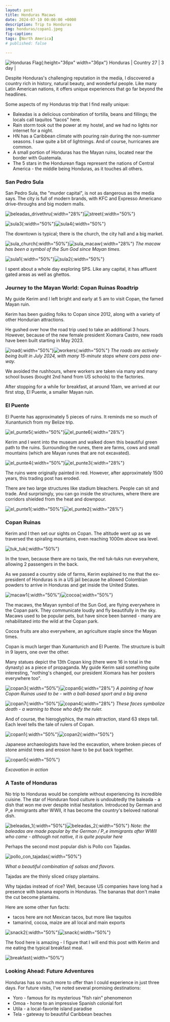```yaml
---
layout: post
title: Honduras Macaws
date: 2024-07-10 00:00:00 +0000
description: Trip to Honduras
img: honduras/copan1.jpeg 
fig-caption:
tags: [North America] 
# published: false

---
```


![Honduras Flag]({{site.baseurl}}/assets/img/flags/4x3/hn.svg){:height="36px" width="36px"} Honduras \| Country 27 \| 3 day \|

Despite Honduras's challenging reputation in the media, I discovered a country rich in history, natural beauty, and wonderful people. Like many Latin American nations, it offers unique experiences that go far beyond the headlines.

Some aspects of my Honduras trip that I find really unique:

* Baleadas is a delicious combination of tortilla, beans and fillings; the locals call taquitos "tacos" here.
* Rain storm took out the power at my hostel, and we had no lights nor internet for a night. 
* HN has a Caribbean climate with pouring rain during the non-summer seasons. I saw quite a bit of lightnings. And of course, hurricanes are common.
* A small portion of Honduras has the Mayan ruins, located near the border with Guatemala.
* The 5 stars in the Hondurean flags represent the nations of Central America - the middle being Honduras, as it touches all others.

### San Pedro Sula 

San Pedro Sula, the "murder capital", is not as dangerous as the media says. The city is  full of modern brands, with KFC and Expresso Americano drive-throughs and big modern malls.

![beleadas_drivethru]({{site.baseurl}}/assets/img/honduras/beleadas_drivethru.jpeg){:width="28%"}![street]({{site.baseurl}}/assets/img/honduras/street.jpeg){:width="50%"}

![sula3]({{site.baseurl}}/assets/img/honduras/sula3.jpeg){:width="50%"}![sula4]({{site.baseurl}}/assets/img/honduras/sula4.jpeg){:width="50%"}

The downtown is typical; there is the church, the city hall and a big market. 

![sula_church]({{site.baseurl}}/assets/img/honduras/sula_church.jpeg){:width="50%"}![sula_macaw]({{site.baseurl}}/assets/img/honduras/sula_macaw.jpeg){:width="28%"}
*The macaw has been a symbol of the Sun God since Mayan times.*

![sula1]({{site.baseurl}}/assets/img/honduras/sula1.jpeg){:width="50%"}![sula2]({{site.baseurl}}/assets/img/honduras/sula2.jpeg){:width="50%"}

I spent about a whole day exploring SPS. Like any capital, it has affluent gated areas as well as ghettos.

### Journey to the Mayan World: Copan Ruinas Roadtrip

My guide Kerim and I left bright and early at 5 am to visit Copan, the famed Mayan ruin.

Kerim has been guiding folks to Copan since 2012, along with a variety of other Hondurian attractions. 

He gushed over how the road trip used to take an additional 3 hours. However, because of the new female president Xiomara Castro, new roads have been built starting in May 2023. 

![road]({{site.baseurl}}/assets/img/honduras/road.jpeg){:width="50%"}![workers]({{site.baseurl}}/assets/img/honduras/workers.jpeg){:width="50%"}
*The roads are actively being built in July 2024, with many 15-minute stops where cars pass one-way.*

We avoided the rushhours, where workers are taken via many and many school buses (bought 2nd hand from US schools) to the factories. 

After stopping for a while for breakfast, at around 10am, we arrived at our first stop, El Puente, a smaller Mayan ruin.

### El Puente

El Puente has approximately 5 pieces of ruins. It reminds me so much of Xunantunich from my Belize trip. 

![el_punte5]({{site.baseurl}}/assets/img/honduras/el_punte5.jpeg){:width="50%"}![el_punte6]({{site.baseurl}}/assets/img/honduras/el_punte6.jpeg){:width="28%"}

Kerim and I went into the museum and walked down this beautiful green path to the ruins. Surrounding the runes, there are farms, cows and small mountains (which are Mayan runes that are not excavated).

![el_punte4]({{site.baseurl}}/assets/img/honduras/el_punte4.jpeg){:width="50%"}![el_punte3]({{site.baseurl}}/assets/img/honduras/el_punte3.jpeg){:width="28%"}

The ruins were originally painted in red. However, after approximately 1500 years, this trading post has eroded.

There are two large structures like stadium bleachers. People can sit and trade. And surprisingly, you can go inside the structures, where there are corridors shielded from the heat and downpour. 

![el_punte1]({{site.baseurl}}/assets/img/honduras/el_punte1.jpeg){:width="50%"}![el_punte2]({{site.baseurl}}/assets/img/honduras/el_punte2.jpeg){:width="28%"}

### Copan Ruinas

Kerim and I then set our sights on Copan. The altitude went up as we traversed the spiraling mountains, even reaching 1000m above sea level. 

![tuk_tuk]({{site.baseurl}}/assets/img/honduras/tuk_tuk.jpeg){:width="50%"}

In the town, because there are no taxis, the red tuk-tuks run everywhere, allowing 2 passengers in the back. 

As we passed a country side of farms, Kerim explained to me that the ex-president of Honduras is in a US jail because he allowed Colombian powders to arrive in Honduras and get inside the United States.

![macaw1]({{site.baseurl}}/assets/img/honduras/macaw1.jpeg){:width="50%"}![cocoa]({{site.baseurl}}/assets/img/honduras/cocoa.jpeg){:width="50%"}

The macaws, the Mayan symbol of the Sun God, are flying everywhere in the Copan park. They communicate loudly and fly beautifully in the sky. Macaws used to be popular pets, but have since been banned - many are rehabilitated into the wild at the Copan park.

Cocoa fruits are also everywhere, an agriculture staple since the Mayan times. 

Copan is much larger than Xunantunich and El Puente. The structure is built in 9 layers, one over the other.

Many statues depict the 13th Copan king (there were 16 in total in the dynasty) as a piece of propaganda. My guide Kerim said something quite interesting, "nothing's changed, our president Xiomara has her posters everywhere too". 

![copan3]({{site.baseurl}}/assets/img/honduras/copan3.jpeg){:width="50%"}![copan6]({{site.baseurl}}/assets/img/honduras/copan6.jpeg){:width="28%"}
*A painting of how Copan Ruinas used to be - with a ball-based sport and a big arena*

![copan7]({{site.baseurl}}/assets/img/honduras/copan7.jpeg){:width="50%"}![copan4]({{site.baseurl}}/assets/img/honduras/copan4.jpeg){:width="28%"}
*These faces symbolize death - a warning to those who defy the ruler.*

And of course, the hieroglyphics, the main attraction, stand 63 steps tall. Each level tells the tale of rulers of Copan. 

![copan1]({{site.baseurl}}/assets/img/honduras/copan1.jpeg){:width="50%"}![copan2]({{site.baseurl}}/assets/img/honduras/copan2.jpeg){:width="50%"}

Japanese archaeologists have led the excavation, where broken pieces of stone amidst trees and erosion have to be put back together.

![copan5]({{site.baseurl}}/assets/img/honduras/copan5.jpeg){:width="50%"}

*Excavation in action*

### A Taste of Honduras

No trip to Honduras would be complete without experiencing its incredible cuisine. The star of Honduran food culture is undoubtedly the baleada - a dish that won me over despite initial hesitation. Introduced by German and P_e immigrants after WWII, it has become the country's beloved national dish.

![beleadas_1]({{site.baseurl}}/assets/img/honduras/beleadas_1.jpeg){:width="50%"}![beleadas_2]({{site.baseurl}}/assets/img/honduras/beleadas_2.jpeg){:width="50%"}
*Note: the baleadas are made popular by the German / P_e immigrants after WWII who came - although not native, it is quite popular here*

Perhaps the second most popular dish is Pollo con Tajadas.

![pollo_con_tajadas]({{site.baseurl}}/assets/img/honduras/pollo_con_tajadas.jpeg){:width="50%"}

*What a beautiful combination of salsas and flavors.*

Tajadas are the thinly sliced crispy plantains. 

Why tajadas instead of rice? Well, because US companies have long had a presence with banana exports in Honduras. The bananas that don't make the cut become plantains. 

Here are some other fun facts:
* tacos here are not Mexican tacos, but more like taquitos
* tamarind, cocoa, maize are all local and main exports

![snack2]({{site.baseurl}}/assets/img/honduras/snack2.jpeg){:width="50%"}![snack]({{site.baseurl}}/assets/img/honduras/snack.jpeg){:width="50%"}

The food here is amazing - I figure that I will end this post with Kerim and me eating the typical breakfast meal.

![breakfast]({{site.baseurl}}/assets/img/honduras/breakfast.jpeg){:width="50%"}

### Looking Ahead: Future Adventures

Honduras has so much more to offer than I could experience in just three days. For future visits, I've noted several promising destinations:
* Yoro - famous for its mysterious "fish rain" phenomenon
* Omoa - home to an impressive Spanish colonial fort
* Utila - a local-favorite island paradise
* Tela - gateway to beautiful Caribbean beaches

